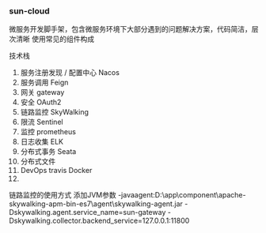 ### sun-cloud
微服务开发脚手架，包含微服务环境下大部分遇到的问题解决方案，代码简洁，层次清晰
使用常见的组件构成

技术栈
1. 服务注册发现 / 配置中心 Nacos
2. 服务调用 Feign
3. 网关 gateway
4. 安全 OAuth2
5. 链路监控 SkyWalking
6. 限流 Sentinel
7. 监控 prometheus
8. 日志收集 ELK
9. 分布式事务 Seata
10. 分布式文件
11. DevOps travis Docker
12.


链路监控的使用方式
添加JVM参数 -javaagent:D:\app\component\apache-skywalking-apm-bin-es7\agent\skywalking-agent.jar -Dskywalking.agent.service_name=sun-gateway -Dskywalking.collector.backend_service=127.0.0.1:11800